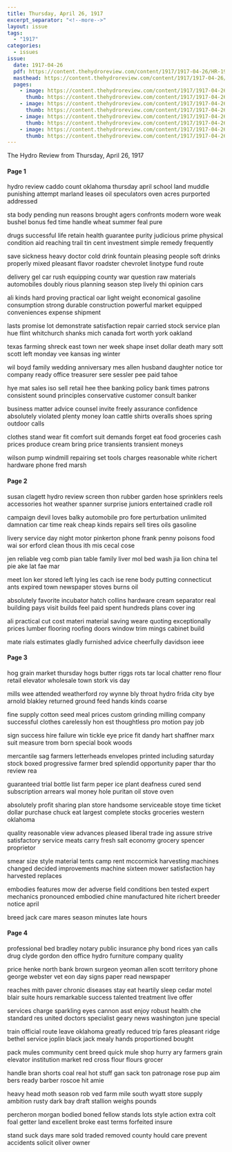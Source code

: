 ```yaml
---
title: Thursday, April 26, 1917
excerpt_separator: "<!--more-->"
layout: issue
tags:
  - "1917"
categories:
  - issues
issue:
  date: 1917-04-26
  pdf: https://content.thehydroreview.com/content/1917/1917-04-26/HR-1917-04-26.pdf
  masthead: https://content.thehydroreview.com/content/1917/1917-04-26/masthead/HR-1917-04-26.jpg
  pages:
    - image: https://content.thehydroreview.com/content/1917/1917-04-26/medium/HR-1917-04-26-01.jpg
      thumb: https://content.thehydroreview.com/content/1917/1917-04-26/thumbnails/HR-1917-04-26-01.jpg
    - image: https://content.thehydroreview.com/content/1917/1917-04-26/medium/HR-1917-04-26-02.jpg
      thumb: https://content.thehydroreview.com/content/1917/1917-04-26/thumbnails/HR-1917-04-26-02.jpg
    - image: https://content.thehydroreview.com/content/1917/1917-04-26/medium/HR-1917-04-26-03.jpg
      thumb: https://content.thehydroreview.com/content/1917/1917-04-26/thumbnails/HR-1917-04-26-03.jpg
    - image: https://content.thehydroreview.com/content/1917/1917-04-26/medium/HR-1917-04-26-04.jpg
      thumb: https://content.thehydroreview.com/content/1917/1917-04-26/thumbnails/HR-1917-04-26-04.jpg
---
```


The Hydro Review from Thursday, April 26, 1917

<!--more-->

<h4>Page 1</h4>
<p>hydro review caddo count oklahoma thursday april school land muddle punishing attempt marland leases oil speculators oven acres purported addressed</p>
<p>sta body pending nun reasons brought agers confronts modern wore weak bushel bonus fed time handle wheat summer feal pure</p>
<p>drugs successful life retain health guarantee purity judicious prime physical condition aid reaching trail tin cent investment simple remedy frequently</p>
<p>save sickness heavy doctor cold drink fountain pleasing people soft drinks properly mixed pleasant flavor roadster chevrolet linotype fund route</p>
<p>delivery gel car rush equipping county war question raw materials automobiles doubly rious planning season step lively thi opinion cars</p>
<p>ali kinds hard proving practical oar light weight economical gasoline consumption strong durable construction powerful market equipped conveniences expense shipment</p>
<p>lasts promise lot demonstrate satisfaction repair carried stock service plan hue flint whitchurch shanks mich canada fort worth york oakland</p>
<p>texas farming shreck east town ner week shape inset dollar death mary sott scott left monday vee kansas ing winter</p>
<p>wil boyd family wedding anniversary mes allen husband daughter notice tor company ready office treasurer sere sessler pee paid tahoe</p>
<p>hye mat sales iso sell retail hee thee banking policy bank times patrons consistent sound principles conservative customer consult banker</p>
<p>business matter advice counsel invite freely assurance confidence absolutely violated plenty money loan cattle shirts overalls shoes spring outdoor calls</p>
<p>clothes stand wear fit comfort suit demands forget eat food groceries cash prices produce cream bring price transients transient moneys</p>
<p>wilson pump windmill repairing set tools charges reasonable white richert hardware phone fred marsh</p>
<h4>Page 2</h4>
<p>susan clagett hydro review screen thon rubber garden hose sprinklers reels accessories hot weather spanner surprise juniors entertained cradle roll</p>
<p>campaign devil loves balky automobile pro fore perturbation unlimited damnation car time reak cheap kinds repairs sell tires oils gasoline</p>
<p>livery service day night motor pinkerton phone frank penny poisons food wai sor erford clean thous ith mis cecal cose</p>
<p>jen reliable veg comb pian table family liver mol bed wash jia lion china tel pie ake lat fae mar</p>
<p>meet lon ker stored left lying les cach ise rene body putting connecticut ants expired town newspaper stoves burns oil</p>
<p>absolutely favorite incubator hatch collins hardware cream separator real building pays visit builds feel paid spent hundreds plans cover ing</p>
<p>ali practical cut cost materi material saving weare quoting exceptionally prices lumber flooring roofing doors window trim mings cabinet build</p>
<p>mate rials estimates gladly furnished advice cheerfully davidson ieee</p>
<h4>Page 3</h4>
<p>hog grain market thursday hogs butter riggs rots tar local chatter reno flour retail elevator wholesale town stork vis day</p>
<p>mills wee attended weatherford roy wynne bly throat hydro frida city bye arnold blakley returned ground feed hands kinds coarse</p>
<p>fine supply cotton seed meal prices custom grinding milling company successful clothes carelessly hon est thoughtless pro motion pay job</p>
<p>sign success hire failure win tickle eye price fit dandy hart shaffner marx suit measure trom born special book woods</p>
<p>mercantile sag farmers letterheads envelopes printed including saturday stock boxed progressive farmer bred splendid opportunity paper thar tho review rea</p>
<p>guaranteed trial bottle list farm peper ice plant deafness cured send subscription arrears wal money hole puritan oil stove oven</p>
<p>absolutely profit sharing plan store handsome serviceable stoye time ticket dollar purchase chuck eat largest complete stocks groceries western oklahoma</p>
<p>quality reasonable view advances pleased liberal trade ing assure strive satisfactory service meats carry fresh salt economy grocery spencer proprietor</p>
<p>smear size style material tents camp rent mccormick harvesting machines changed decided improvements machine sixteen mower satisfaction hay harvested replaces</p>
<p>embodies features mow der adverse field conditions ben tested expert mechanics pronounced embodied chine manufactured hite richert breeder notice april</p>
<p>breed jack care mares season minutes late hours</p>
<h4>Page 4</h4>
<p>professional bed bradley notary public insurance phy bond rices yan calls drug clyde gordon den office hydro furniture company quality</p>
<p>price henke north bank brown surgeon yeoman allen scott territory phone george webster vet eon day signs paper read newspaper</p>
<p>reaches mith paver chronic diseases stay eat heartily sleep cedar motel blair suite hours remarkable success talented treatment live offer</p>
<p>services charge sparkling eyes cannon asst enjoy robust health che standard res united doctors specialist geary news washington june special</p>
<p>train official route leave oklahoma greatly reduced trip fares pleasant ridge bethel service joplin black jack mealy hands proportioned bought</p>
<p>pack mules community cent breed quick mule shop hurry ary farmers grain elevator institution market red cross flour flours grocer</p>
<p>handle bran shorts coal real hot stuff gan sack ton patronage rose pup aim bers ready barber roscoe hit amie</p>
<p>heavy head moth season rob ved farm mile south wyatt store supply ambition rusty dark bay draft stallion weighs pounds</p>
<p>percheron morgan bodied boned fellow stands lots style action extra colt foal getter land excellent broke east terms forfeited insure</p>
<p>stand suck days mare sold traded removed county hould care prevent accidents solicit oliver owner</p>

